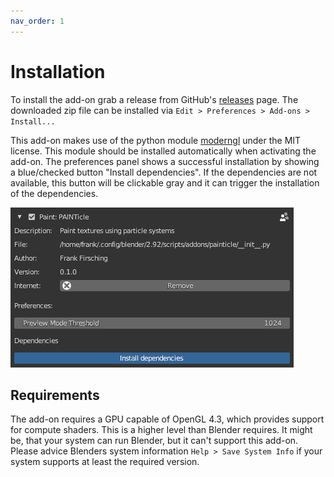 ```yaml
---
nav_order: 1
---
```

# Installation

To install the add-on grab a release from GitHub's [releases](https://github.com/FrankFirsching/PAINTicle/releases)
page. The downloaded zip file can be installed via `Edit > Preferences > Add-ons > Install...`

This add-on makes use of the python module [moderngl](https://github.com/moderngl/moderngl) under the MIT license.
This module should be installed automatically when activating the add-on. The preferences panel shows a successful
installation by showing a blue/checked button "Install dependencies". If the dependencies are not available, this
button will be clickable gray and it can trigger the installation of the dependencies.

![](images/painticle_preferences.png)

## Requirements

The add-on requires a GPU capable of OpenGL 4.3, which provides support for compute shaders. This is a higher level
than Blender requires. It might be, that your system can run Blender, but it can't support this add-on. Please advice
Blenders system information `Help > Save System Info` if your system supports at least the required version.

